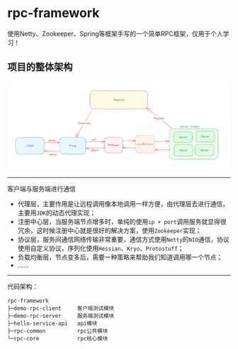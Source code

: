 # rpc-framework
使用Netty、Zookeeper、Spring等框架手写的一个简单RPC框架，仅用于个人学习！

## 项目的整体架构
![rpc-structure](./assets/rpc-structure.png)

---
客户端与服务端进行通信
- 代理层，主要作用是让远程调用像本地调用一样方便，由代理层去进行通信，主要用`JDK`的动态代理实现；
- 注册中心层，当服务端节点增多时，单纯的使用`ip + port`调用服务就显得很冗余，这时候注册中心就是很好的解决方案，使用`Zookeeper`实现；
- 协议层，服务间通信网络传输非常重要，通信方式使用`Netty`的`NIO`通信，协议使用自定义协议，序列化使用`Hessian`、`Kryo`、`Protostuff`；
- 负载均衡层，节点变多后，需要一种策略来帮助我们知道调用哪一个节点；
- ......

---
代码架构：
```
rpc-framework
├─demo-rpc-client     客户端测试模块
├─demo-rpc-server     服务端测试模块
├─hello-service-api   api模块
├─rpc-common          rpc公共模块
└─rpc-core            rpc核心模块
```

